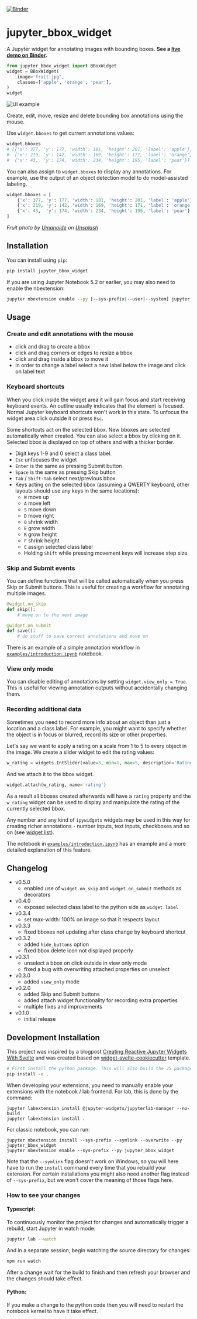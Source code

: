 [![Binder](https://mybinder.org/badge_logo.svg)](https://mybinder.org/v2/gh/gereleth/jupyter-bbox-widget/HEAD?filepath=examples%2Fintroduction.ipynb&urlpath=tree%2Fexamples%2Fintroduction.ipynb)

# jupyter\_bbox\_widget

A Jupyter widget for annotating images with bounding boxes. **See a [live demo on Binder](https://mybinder.org/v2/gh/gereleth/jupyter-bbox-widget/HEAD?filepath=examples%2Fintroduction.ipynb&urlpath=tree%2Fexamples%2Fintroduction.ipynb).**

```python
from jupyter_bbox_widget import BBoxWidget
widget = BBoxWidget(
    image='fruit.jpg',
    classes=['apple', 'orange', 'pear'],
)
widget
```

![UI example](https://raw.githubusercontent.com/gereleth/jupyter-bbox-widget/main/examples/ui_example.jpg)

Create, edit, move, resize and delete bounding box annotations using the mouse.

Use `widget.bboxes` to get current annotations values:

```python
widget.bboxes
# [{'x': 377, 'y': 177, 'width': 181, 'height': 201, 'label': 'apple'},
#  {'x': 219, 'y': 142, 'width': 169, 'height': 171, 'label': 'orange'},
#  {'x': 43,  'y': 174, 'width': 234, 'height': 195, 'label': 'pear'}]
```

You can also assign to `widget.bboxes` to display any annotations. For example, use the output of an object detection model to do model-assisted labeling.

```python
widget.bboxes = [
    {'x': 377, 'y': 177, 'width': 181, 'height': 201, 'label': 'apple'},
    {'x': 219, 'y': 142, 'width': 169, 'height': 171, 'label': 'orange'},
    {'x': 43,  'y': 174, 'width': 234, 'height': 195, 'label': 'pear'}
]
```

*Fruit photo by <a href="https://unsplash.com/@umanoide?utm_source=unsplash&utm_medium=referral&utm_content=creditCopyText">Umanoide</a> on <a href="https://unsplash.com/?utm_source=unsplash&utm_medium=referral&utm_content=creditCopyText">Unsplash</a>*
  
## Installation

You can install using `pip`:

```bash
pip install jupyter_bbox_widget
```

If you are using Jupyter Notebook 5.2 or earlier, you may also need to enable
the nbextension:

```bash
jupyter nbextension enable --py [--sys-prefix|--user|--system] jupyter_bbox_widget
```

## Usage

### Create and edit annotations with the mouse

- click and drag to create a bbox
- click and drag corners or edges to resize a bbox
- click and drag inside a bbox to move it
- in order to change a label select a new label below the image and click on label text

### Keyboard shortcuts

When you click inside the widget area it will gain focus and start receiving keyboard events. An outline usually indicates that the element is focused. Normal Jupyter keyboard shortcuts won't work in this state. To unfocus the widget area click outside it or press `Esc`.

Some shortcuts act on the selected bbox. New bboxes are selected automatically when created. You can also select a bbox by clicking on it. Selected bbox is displayed on top of others and with a thicker border.

- Digit keys 1-9 and 0 select a class label.
- `Esc` unfocuses the widget
- `Enter` is the same as pressing Submit button
- `Space` is the same as pressing Skip button
- `Tab` / `Shift-Tab` select next/previous bbox.
- Keys acting on the selected bbox (assuming a QWERTY keyboard, other layouts should use any keys in the same locations):
    - `W` move up
    - `A` move left
    - `S` move down
    - `D` move right
    - `Q` shrink width
    - `E` grow width
    - `R` grow height
    - `F` shrink height
    - `C` assign selected class label
    - Holding `Shift` while pressing movement keys will increase step size

### Skip and Submit events

You can define functions that will be called automatically when you press Skip or Submit buttons. This is useful for creating a workflow for annotating multiple images. 

```python
@widget.on_skip
def skip():
    # move on to the next image

@widget.on_submit
def save():
    # do stuff to save current annotations and move on
```

There is an example of a simple annotation workflow in [`examples/introduction.ipynb`](https://github.com/gereleth/jupyter-bbox-widget/blob/main/examples/introduction.ipynb) notebook.

### View only mode

You can disable editing of annotations by setting `widget.view_only = True`. This is useful for viewing annotation outputs without accidentally changing them.

### Recording additional data

Sometimes you need to record more info about an object than just a location and a class label. For example, you might want to specify whether the object is in focus or blurred, record its size or other properties.

Let's say we want to apply a rating on a scale from 1 to 5 to every object in the image. We create a slider widget to edit the rating values:

```python
w_rating = widgets.IntSlider(value=3, min=1, max=5, description='Rating')
```

And we attach it to the bbox widget.

```python
widget.attach(w_rating, name='rating')
```

As a result all bboxes created afterwards will have a `rating` property and the `w_rating` widget can be used to display and manipulate the rating of the currently selected bbox.

Any number and any kind of `ipywidgets` widgets may be used in this way for creating richer annotations - number inputs, text inputs, checkboxes and so on (see [widget list](https://ipywidgets.readthedocs.io/en/stable/examples/Widget%20List.html)). 

The notebook in [`examples/introduction.ipynb`](https://github.com/gereleth/jupyter-bbox-widget/blob/main/examples/introduction.ipynb) has an example and a more detailed explanation of this feature.

## Changelog

- v0.5.0 
    - enabled use of `widget.on_skip` and `widget.on_submit` methods as decorators
- v0.4.0
    - exposed selected class label to the python side as `widget.label`
- v0.3.4
    - set max-width: 100% on image so that it respects layout
- v0.3.3
    - fixed bboxes not updating after class change by keyboard shortcut
- v0.3.2
    - added `hide_buttons` option
    - fixed bbox delete icon not displayed properly
- v0.3.1
    - unselect a bbox on click outside in view only mode
    - fixed a bug with overwriting attached properties on unselect
- v0.3.0
    - added `view_only` mode
- v0.2.0
    - added Skip and Submit buttons
    - added attach widget functionality for recording extra properties
    - multiple fixes and improvements
- v0.1.0
    - initial release


## Development Installation

This project was inspired by a blogpost [Creating Reactive Jupyter Widgets With Svelte](https://cabreraalex.medium.com/creating-reactive-jupyter-widgets-with-svelte-ef2fb580c05) and was created based on [widget-svelte-cookiecutter](https://github.com/cabreraalex/widget-svelte-cookiecutter) template.

```bash
# First install the python package. This will also build the JS packages.
pip install -e .
```

When developing your extensions, you need to manually enable your extensions with the
notebook / lab frontend. For lab, this is done by the command:

```
jupyter labextension install @jupyter-widgets/jupyterlab-manager --no-build
jupyter labextension install .
```

For classic notebook, you can run:

```
jupyter nbextension install --sys-prefix --symlink --overwrite --py jupyter_bbox_widget
jupyter nbextension enable --sys-prefix --py jupyter_bbox_widget
```

Note that the `--symlink` flag doesn't work on Windows, so you will here have to run
the `install` command every time that you rebuild your extension. For certain installations
you might also need another flag instead of `--sys-prefix`, but we won't cover the meaning
of those flags here.

### How to see your changes

#### Typescript:

To continuously monitor the project for changes and automatically trigger a rebuild, start Jupyter in watch mode:

```bash
jupyter lab --watch
```

And in a separate session, begin watching the source directory for changes:

```bash
npm run watch
```

After a change wait for the build to finish and then refresh your browser and the changes should take effect.

#### Python:

If you make a change to the python code then you will need to restart the notebook kernel to have it take effect.

